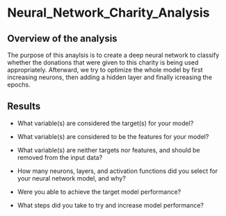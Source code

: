 # Neural_Network_Charity_Analysis

## Overview of the analysis

The purpose of this anaylsis is to create a deep neural network to classify whether the donations that were given to this charity is being used appropriately. Afterward, we try to optimize the whole model by first increasing neurons, then adding a hidden layer and finally icreasing the epochs.

## Results

* What variable(s) are considered the target(s) for your model?

* What variable(s) are considered to be the features for your model?

* What variable(s) are neither targets nor features, and should be removed from the input data?

* How many neurons, layers, and activation functions did you select for your neural network model, and why?

* Were you able to achieve the target model performance?

* What steps did you take to try and increase model performance?

